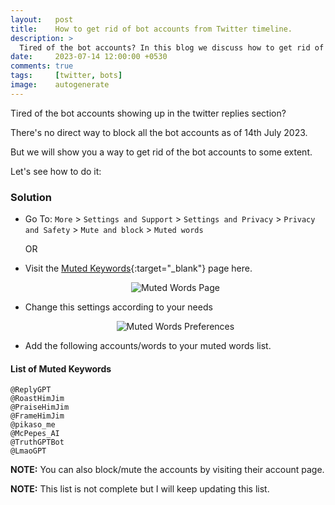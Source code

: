 ```yaml
---
layout:   post
title:    How to get rid of bot accounts from Twitter timeline.
description: >
  Tired of the bot accounts? In this blog we discuss how to get rid of those accounts from your timeline.
date:     2023-07-14 12:00:00 +0530
comments: true
tags:     [twitter, bots]
image:    autogenerate
---
```


Tired of the bot accounts showing up in the twitter replies section?

There's no direct way to block all the bot accounts as of 14th July 2023.

But we will show you a way to get rid of the bot accounts to some extent.

Let's see how to do it:

<!--more-->

### Solution

- Go To:
  `More` > `Settings and Support` > `Settings and Privacy` > `Privacy and Safety` > `Mute and block` > `Muted words`

  OR

- Visit the
  [Muted Keywords](https://twitter.com/settings/muted_keywords){:target="_blank"}
  page here.

  <p align="center" width="100%">
    <img
      src="{{site.baseurl}}/assets/images/posts/muted_words.png"
      loading="lazy"
      alt="Muted Words Page">
  </p>

- Change this settings according to your needs

  <p align="center" width="100%">
    <img
      src="{{site.baseurl}}/assets/images/posts/muted_words_preferences.png"
      loading="lazy"
      alt="Muted Words Preferences">
  </p>

- Add the following accounts/words to your muted words list.

#### List of Muted Keywords

```
@ReplyGPT
@RoastHimJim
@PraiseHimJim
@FrameHimJim
@pikaso_me
@McPepes_AI
@TruthGPTBot
@LmaoGPT
```

**NOTE:** You can also block/mute the accounts by visiting their account page.

**NOTE:** This list is not complete but I will keep updating this list.
